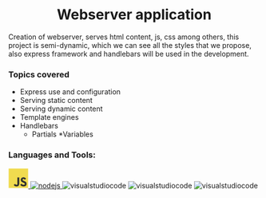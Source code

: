 <h1 align="center">Webserver application</h1>
<p>Creation of webserver, serves html content, js, css among others, this project is semi-dynamic, which we can see all the styles that we propose, also express framework and handlebars will be used in the development.</p>

### Topics covered

* Express use and configuration
* Serving static content
* Serving dynamic content
* Template engines
* Handlebars
    * Partials
    *Variables

<h3 align="left">Languages and Tools:</h3>

<a href="https://developer.mozilla.org/en-US/docs/Web/JavaScript" target="_blank" rel="noreferrer"> <img src="https://raw.githubusercontent.com/devicons/devicon/master/icons/javascript/javascript-original.svg" alt="javascript" width="40" height="40"/> </a>
<a href="https://nodejs.org" target="_blank" rel="noreferrer"> <img src="https://user-images.githubusercontent.com/64670953/199874785-c7db3cfb-760a-4156-afb2-79954f5fcf12.png" alt="nodejs" width="40" height="40"/> </a>
<img src="https://user-images.githubusercontent.com/64670953/177218510-1abd1b80-4f8f-4747-bed1-686a615a951a.svg" alt="visualstudiocode" width="40" height="40"/> </a>
<img src="https://cdn.jsdelivr.net/gh/devicons/devicon/icons/css3/css3-original.svg" alt="visualstudiocode" width="40" height="40"/> </a>
<img src="https://cdn.jsdelivr.net/gh/devicons/devicon/icons/html5/html5-original.svg" alt="visualstudiocode" width="40" height="40"/> </a>
